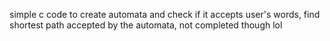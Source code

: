 simple c code to create automata and check if it accepts user's words, find shortest path accepted by the automata, not completed though lol
